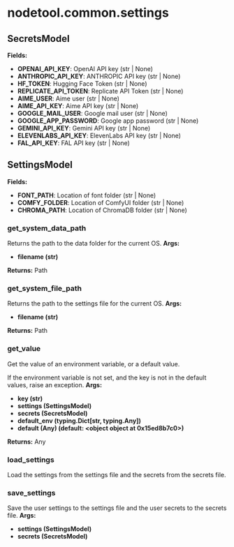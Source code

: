 # nodetool.common.settings

## SecretsModel

**Fields:**
- **OPENAI_API_KEY**: OpenAI API key (str | None)
- **ANTHROPIC_API_KEY**: ANTHROPIC API key (str | None)
- **HF_TOKEN**: Hugging Face Token (str | None)
- **REPLICATE_API_TOKEN**: Replicate API Token (str | None)
- **AIME_USER**: Aime user (str | None)
- **AIME_API_KEY**: Aime API key (str | None)
- **GOOGLE_MAIL_USER**: Google mail user (str | None)
- **GOOGLE_APP_PASSWORD**: Google app password (str | None)
- **GEMINI_API_KEY**: Gemini API key (str | None)
- **ELEVENLABS_API_KEY**: ElevenLabs API key (str | None)
- **FAL_API_KEY**: FAL API key (str | None)


## SettingsModel

**Fields:**
- **FONT_PATH**: Location of font folder (str | None)
- **COMFY_FOLDER**: Location of ComfyUI folder (str | None)
- **CHROMA_PATH**: Location of ChromaDB folder (str | None)


### get_system_data_path

Returns the path to the data folder for the current OS.
**Args:**
- **filename (str)**

**Returns:** Path

### get_system_file_path

Returns the path to the settings file for the current OS.
**Args:**
- **filename (str)**

**Returns:** Path

### get_value

Get the value of an environment variable, or a default value.

If the environment variable is not set, and the key is not in the
default values, raise an exception.
**Args:**
- **key (str)**
- **settings (SettingsModel)**
- **secrets (SecretsModel)**
- **default_env (typing.Dict[str, typing.Any])**
- **default (Any) (default: <object object at 0x15ed8b7c0>)**

**Returns:** Any

### load_settings

Load the settings from the settings file and the secrets from the secrets file.
### save_settings

Save the user settings to the settings file and the user secrets to the secrets file.
**Args:**
- **settings (SettingsModel)**
- **secrets (SecretsModel)**

